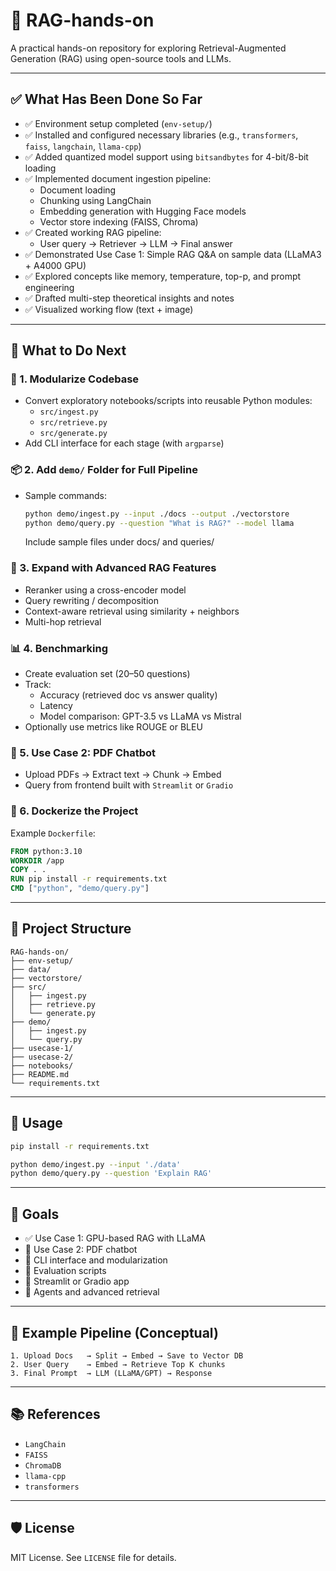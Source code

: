 # 🧠 RAG-hands-on

A practical hands-on repository for exploring Retrieval-Augmented Generation (RAG) using open-source tools and LLMs.

---

## ✅ What Has Been Done So Far

- ✅ Environment setup completed (`env-setup/`)
- ✅ Installed and configured necessary libraries (e.g., `transformers`, `faiss`, `langchain`, `llama-cpp`)
- ✅ Added quantized model support using `bitsandbytes` for 4-bit/8-bit loading
- ✅ Implemented document ingestion pipeline:
  - Document loading
  - Chunking using LangChain
  - Embedding generation with Hugging Face models
  - Vector store indexing (FAISS, Chroma)
- ✅ Created working RAG pipeline:
  - User query → Retriever → LLM → Final answer
- ✅ Demonstrated Use Case 1: Simple RAG Q&A on sample data (LLaMA3 + A4000 GPU)
- ✅ Explored concepts like memory, temperature, top-p, and prompt engineering
- ✅ Drafted multi-step theoretical insights and notes
- ✅ Visualized working flow (text + image)

---

## 🧭 What to Do Next

### 🔧 1. Modularize Codebase

- Convert exploratory notebooks/scripts into reusable Python modules:
  - `src/ingest.py`
  - `src/retrieve.py`
  - `src/generate.py`
- Add CLI interface for each stage (with `argparse`)

### 📦 2. Add `demo/` Folder for Full Pipeline

- Sample commands:
  ```bash
  python demo/ingest.py --input ./docs --output ./vectorstore
  python demo/query.py --question "What is RAG?" --model llama
  ```
  
  Include sample files under docs/ and queries/


### 🤖 3. Expand with Advanced RAG Features
- Reranker using a cross-encoder model
- Query rewriting / decomposition
- Context-aware retrieval using similarity + neighbors
- Multi-hop retrieval

### 📊 4. Benchmarking
-	Create evaluation set (20–50 questions)
-	Track:
  	- Accuracy (retrieved doc vs answer quality)
  	- Latency
	- Model comparison: GPT-3.5 vs LLaMA vs Mistral
- Optionally use metrics like ROUGE or BLEU

### 🧪 5. Use Case 2: PDF Chatbot

- Upload PDFs → Extract text → Chunk → Embed
- Query from frontend built with `Streamlit` or `Gradio`


### 🐳 6. Dockerize the Project

Example `Dockerfile`:

```dockerfile
FROM python:3.10
WORKDIR /app
COPY . .
RUN pip install -r requirements.txt
CMD ["python", "demo/query.py"]
```

---

## 📁 Project Structure

```
RAG-hands-on/
├── env-setup/
├── data/
├── vectorstore/
├── src/
│   ├── ingest.py
│   ├── retrieve.py
│   └── generate.py
├── demo/
│   ├── ingest.py
│   └── query.py
├── usecase-1/
├── usecase-2/
├── notebooks/
├── README.md
└── requirements.txt
```

---

## 🚀 Usage

```bash
pip install -r requirements.txt

python demo/ingest.py --input './data'
python demo/query.py --question 'Explain RAG'
```

---

## 🔮 Goals

- ✅ Use Case 1: GPU-based RAG with LLaMA
- 🔲 Use Case 2: PDF chatbot
- 🔲 CLI interface and modularization
- 🔲 Evaluation scripts
- 🔲 Streamlit or Gradio app
- 🔲 Agents and advanced retrieval

---

## 📌 Example Pipeline (Conceptual)

```
1. Upload Docs   → Split → Embed → Save to Vector DB
2. User Query    → Embed → Retrieve Top K chunks
3. Final Prompt  → LLM (LLaMA/GPT) → Response
```

---

## 📚 References

- `LangChain`  
- `FAISS`  
- `ChromaDB`  
- `llama-cpp`  
- `transformers`

---

## 🛡 License

MIT License. See `LICENSE` file for details.
